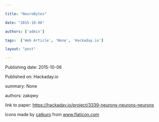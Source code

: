 ---
title: "NeuroBytes"
date: "2015-10-06"
authors: ['admin']
tags:  ['Web Article', 'None', 'Hackaday.io']
layout: "post"
---
Publishing date: 2015-10-06

Published on: Hackaday.io

summary: None

authors: zakqwy

link to paper: https://hackaday.io/project/3339-neurons-neurons-neurons

Icons made by <a href="https://www.flaticon.com/free-icon/bookshelves_3576884" title="catkuro">catkuro</a> from <a href="https://www.flaticon.com/" title="Flaticon"> www.flaticon.com</a>